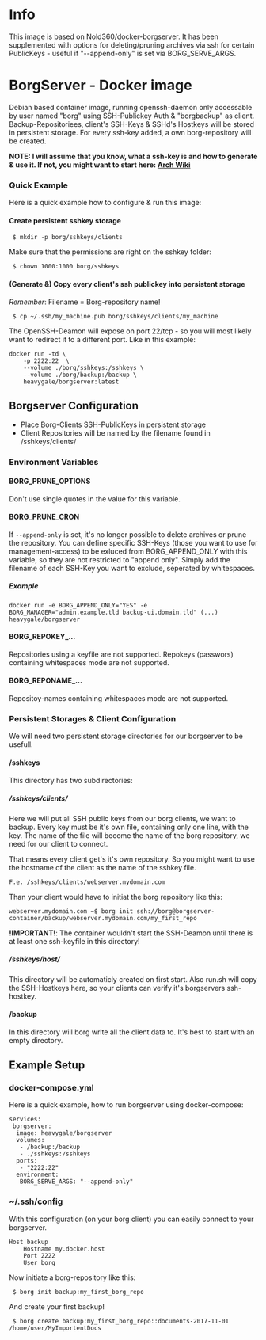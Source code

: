 # Info
This image is based on Nold360/docker-borgserver. It has been supplemented with options for deleting/pruning archives via ssh for certain PublicKeys - useful if "--append-only" is set via BORG_SERVE_ARGS.

# BorgServer - Docker image
Debian based container image, running openssh-daemon only accessable by user named "borg" using SSH-Publickey Auth & "borgbackup" as client. Backup-Repositoriees, client's SSH-Keys & SSHd's Hostkeys will be stored in persistent storage.
For every ssh-key added, a own borg-repository will be created.

**NOTE: I will assume that you know, what a ssh-key is and how to generate & use it. If not, you might want to start here: [Arch Wiki](https://wiki.archlinux.org/index.php/SSH_Keys)**

### Quick Example
Here is a quick example how to configure & run this image:

#### Create persistent sshkey storage
```
 $ mkdir -p borg/sshkeys/clients
```

Make sure that the permissions are right on the sshkey folder:
```
 $ chown 1000:1000 borg/sshkeys
```

#### (Generate &) Copy every client's ssh publickey into persistent storage
*Remember*: Filename = Borg-repository name!
```
 $ cp ~/.ssh/my_machine.pub borg/sshkeys/clients/my_machine
```

The OpenSSH-Deamon will expose on port 22/tcp - so you will most likely want to redirect it to a different port. Like in this example:
```
docker run -td \
	-p 2222:22  \
	--volume ./borg/sshkeys:/sshkeys \
	--volume ./borg/backup:/backup \
	heavygale/borgserver:latest
```


## Borgserver Configuration
 * Place Borg-Clients SSH-PublicKeys in persistent storage
 * Client Repositories will be named by the filename found in /sshkeys/clients/

### Environment Variables

#### BORG_PRUNE_OPTIONS
Don't use single quotes in the value for this variable.

#### BORG_PRUNE_CRON
If `--append-only` is set, it's no longer possible to delete archives or prune the repository. You can define specific SSH-Keys (those you want to use for management-access) to be exluced from BORG_APPEND_ONLY with this variable, so they are not restricted to "append only". Simply add the filename of each SSH-Key you want to exclude, seperated by whitespaces.

##### Example
```
docker run -e BORG_APPEND_ONLY="YES" -e BORG_MANAGER="admin.example.tld backup-ui.domain.tld" (...) heavygale/borgserver
```

#### BORG_REPOKEY_...
Repositories using a keyfile are not supported.
Repokeys (passwors) containing whitespaces mode are not supported.

#### BORG_REPONAME_...
Repositoy-names containing whitespaces mode are not supported.


### Persistent Storages & Client Configuration
We will need two persistent storage directories for our borgserver to be usefull.

#### /sshkeys
This directory has two subdirectories:

##### /sshkeys/clients/
Here we will put all SSH public keys from our borg clients, we want to backup. Every key must be it's own file, containing only one line, with the key. The name of the file will become the name of the borg repository, we need for our client to connect.

That means every client get's it's own repository. So you might want to use the hostname of the client as the name of the sshkey file.

```
F.e. /sshkeys/clients/webserver.mydomain.com
```

Than your client would have to initiat the borg repository like this:
```
webserver.mydomain.com ~$ borg init ssh://borg@borgserver-container/backup/webserver.mydomain.com/my_first_repo
```

**!IMPORTANT!**: The container wouldn't start the SSH-Deamon until there is at least one ssh-keyfile in this directory!

##### /sshkeys/host/
This directory will be automaticly created on first start. Also run.sh will copy the SSH-Hostkeys here, so your clients can verify it's borgservers ssh-hostkey.

#### /backup
In this directory will borg write all the client data to. It's best to start with an empty directory.


## Example Setup
### docker-compose.yml
Here is a quick example, how to run borgserver using docker-compose:
```
services:
 borgserver:
  image: heavygale/borgserver
  volumes:
   - /backup:/backup
   - ./sshkeys:/sshkeys
  ports:
   - "2222:22"
  environment:
   BORG_SERVE_ARGS: "--append-only"
```

### ~/.ssh/config
With this configuration (on your borg client) you can easily connect to your borgserver.
```
Host backup
	Hostname my.docker.host
	Port 2222
	User borg
```

Now initiate a borg-repository like this:
```
 $ borg init backup:my_first_borg_repo
```

And create your first backup!
```
 $ borg create backup:my_first_borg_repo::documents-2017-11-01 /home/user/MyImportentDocs
```
